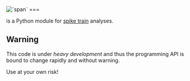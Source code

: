 <div id="container">
    <img style="float: left;"
    src="http://www.hcplive.com/media/webexclusives/1acea3023d3534830489a81a4b855642.jpg"/>
</div>
`span`
===

is a Python module for
[spike train](http://en.wikipedia.org/wiki/Neural_coding) analyses.

Warning
---
This code is under *heavy development* and thus the programming API is
bound to change rapidly and without warning.

Use at your own risk!


